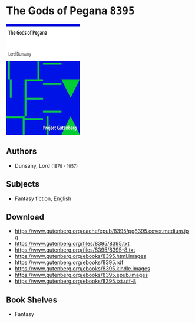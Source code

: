 # The Gods of Pegana <kbd>8395</kbd>

![](./cover.medium.jpg "")

## Authors


 - Dunsany, Lord <small>(1878 - 1957)</small>

## Subjects


 - Fantasy fiction, English

## Download


 - https://www.gutenberg.org/cache/epub/8395/pg8395.cover.medium.jpg
 - https://www.gutenberg.org/files/8395/8395.txt
 - https://www.gutenberg.org/files/8395/8395-8.txt
 - https://www.gutenberg.org/ebooks/8395.html.images
 - https://www.gutenberg.org/ebooks/8395.rdf
 - https://www.gutenberg.org/ebooks/8395.kindle.images
 - https://www.gutenberg.org/ebooks/8395.epub.images
 - https://www.gutenberg.org/ebooks/8395.txt.utf-8

## Book Shelves


 - Fantasy
